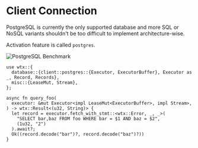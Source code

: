 
# Client Connection

PostgreSQL is currently the only supported database and more SQL or NoSQL variants shouldn't be too difficult to implement architecture-wise.

Activation feature is called `postgres`.

![PostgreSQL Benchmark](https://i.imgur.com/vf2tYxY.jpg)

```rust,edition2021
use wtx::{
  database::{client::postgres::{Executor, ExecutorBuffer}, Executor as _, Record, Records},
  misc::{LeaseMut, Stream},
};

async fn query_foo(
  executor: &mut Executor<impl LeaseMut<ExecutorBuffer>, impl Stream>,
) -> wtx::Result<(u32, String)> {
  let record = executor.fetch_with_stmt::<wtx::Error, _, _>(
    "SELECT bar,baz FROM foo WHERE bar = $1 AND baz = $2",
    (1u32, "2")
  ).await?;
  Ok((record.decode("bar")?, record.decode("baz")?))
}
```